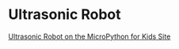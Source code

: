 # Ultrasonic Robot

[Ultrasonic Robot on the MicroPython for Kids Site](https://www.dmccreary.github.io/micropython/kits/maker-pi-rp2040-robot/11-ping-lab/)